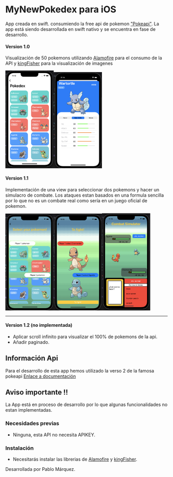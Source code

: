# MyNewPokedex para iOS

App creada en swift. consumiendo la free api de pokemon ["Pokeapi"](https://pokeapi.co/).
La app está siendo desarrollada en swift nativo y se encuentra en fase de desarrollo.

#### Version 1.0
Visualización de 50 pokemons utilizando [Alamofire](https://github.com/Alamofire/Alamofire) para el consumo de la API y [kingFisher](https://github.com/onevcat/Kingfisher) para la visualización de imagenes

<img src="https://github.com/Pablomarke/GitImages/blob/main/appPokemonLista.png" width="150" /><img src="https://github.com/Pablomarke/GitImages/blob/main/appPokemonDetalle.png" width="150" />

#### Version 1.1
Implementación de una view para seleccionar dos pokemons y hacer un simulacro de combate. Los ataques estan basados en una formula sencilla por lo que no es un combate real como sería en un juego oficial de pokemon.

<img src="https://github.com/Pablomarke/GitImages/blob/main/appPokemonListacombat.png" width="150" /><img src="https://github.com/Pablomarke/GitImages/blob/main/appPokemonLSelect.png" width="150" /><img src="https://github.com/Pablomarke/GitImages/blob/main/appPokemonCombat.png" width="150" />

***
#### Version 1.2 (no implementada)
- Aplicar scroll infinito para visualizar el 100% de pokemons de la api. 
- Añadir paginado.


## Información Api

Para el desarrollo de esta app hemos utilizado la verso 2 de la famosa pokeapi [Enlace a documentación](https://pokeapi.co/docs/v2)

## Aviso importante !!
 La App está en proceso de desarrollo por lo que algunas funcionalidades no estan implementadas.
 
### Necesidades previas 
- Ninguna, esta API no necesita APIKEY.

### Instalación
- Necesitarás instalar las librerias de [Alamofire](https://github.com/Alamofire/Alamofire) y [kingFisher](https://github.com/onevcat/Kingfisher).

 
 
 Desarrollada por Pablo Márquez.
 
